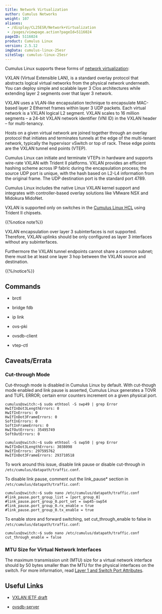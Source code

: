 ```yaml
---
title: Network Virtualization
author: Cumulus Networks
weight: 107
aliases:
 - /display/CL25ESR/Network+Virtualization
 - /pages/viewpage.action?pageId=5116024
pageID: 5116024
product: Cumulus Linux
version: 2.5.12
imgData: cumulus-linux-25esr
siteSlug: cumulus-linux-25esr
---
```

Cumulus Linux supports these forms of [network
virtualization](http://en.wikipedia.org/wiki/Network_virtualization):

VXLAN (Virtual Extensible LAN), is a standard overlay protocol that
abstracts logical virtual networks from the physical network underneath.
You can deploy simple and scalable layer 3 Clos architectures while
extending layer 2 segments over that layer 3 network.

VXLAN uses a VLAN-like encapsulation technique to encapsulate MAC-based
layer 2 Ethernet frames within layer 3 UDP packets. Each virtual network
is a VXLAN logical L2 segment. VXLAN scales to 16 million segments – a
24-bit VXLAN network identifier (VNI ID) in the VXLAN header – for
multi-tenancy.

Hosts on a given virtual network are joined together through an overlay
protocol that initiates and terminates tunnels at the edge of the
multi-tenant network, typically the hypervisor vSwitch or top of rack.
These edge points are the VXLAN tunnel end points (VTEP).

Cumulus Linux can initiate and terminate VTEPs in hardware and supports
wire-rate VXLAN with Trident II platforms. VXLAN provides an efficient
hashing scheme across IP fabric during the encapsulation process; the
source UDP port is unique, with the hash based on L2-L4 information from
the original frame. The UDP destination port is the standard port 4789.

Cumulus Linux includes the native Linux VXLAN kernel support and
integrates with controller-based overlay solutions like VMware NSX and
Midokura MidoNet.

VXLAN is supported only on switches in the [Cumulus Linux
HCL](http://cumulusnetworks.com/support/hcl/) using Trident II chipsets.

{{%notice note%}}

VXLAN encapsulation over layer 3 subinterfaces is not supported.
Therefore, VXLAN uplinks should be only configured as layer 3 interfaces
without any subinterfaces.

Furthermore the VXLAN tunnel endpoints cannot share a common subnet;
there must be at least one layer 3 hop between the VXLAN source and
destination.

{{%/notice%}}

## <span>Commands</span>

  - brctl

  - bridge fdb

  - ip link

  - ovs-pki

  - ovsdb-client

  - vtep-ctl

## <span>Caveats/Errata</span>

### <span>Cut-through Mode</span>

Cut-through mode is disabled in Cumulus Linux by default. With
cut-though mode enabled and link pause is asserted, Cumulus Linux
generates a TOVR and TUFL ERROR; certain error counters increment on a
given physical port.

    cumulus@switch:~$ sudo ethtool -S swp49 | grep Error
    HwIfInDot3LengthErrors: 0
    HwIfInErrors: 0
    HwIfInDot3FrameErrors: 0
    SoftInErrors: 0
    SoftInFrameErrors: 0
    HwIfOutErrors: 35495749
    SoftOutErrors: 0
     
    cumulus@switch:~$ sudo ethtool -S swp50 | grep Error
    HwIfInDot3LengthErrors: 3038098
    HwIfInErrors: 297595762
    HwIfInDot3FrameErrors: 293710518

To work around this issue, disable link pause or disable cut-through in
`/etc/cumulus/datapath/traffic.conf`.

To disable link pause, comment out the link\_pause\* section in
`/etc/cumulus/datapath/traffic.conf`:

    cumulus@switch:~$ sudo nano /etc/cumulus/datapath/traffic.conf 
    #link_pause.port_group_list = [port_group_0]
    #link_pause.port_group_0.port_set = swp45-swp54
    #link_pause.port_group_0.rx_enable = true
    #link_pause.port_group_0.tx_enable = true

To enable store and forward switching, set cut\_through\_enable to false
in `/etc/cumulus/datapath/traffic.conf`:

    cumulus@switch:~$ sudo nano /etc/cumulus/datapath/traffic.conf 
    cut_through_enable = false

### <span>MTU Size for Virtual Network Interfaces</span>

The maximum transmission unit (MTU) size for a virtual network interface
should by 50 bytes smaller than the MTU for the physical interfaces on
the switch. For more information, read [Layer 1 and Switch Port
Attributes](Layer-1-and-Switch-Port-Attributes.html#src-5116098_Layer1andSwitchPortAttributes-mtu_vxlan).

## <span>Useful Links</span>

  - [VXLAN IETF
    draft](http://tools.ietf.org/html/draft-mahalingam-dutt-dcops-vxlan-06)

  - [ovsdb-server](http://openvswitch.org/support/dist-docs/ovsdb-server.1.html)

<article id="html-search-results" class="ht-content" style="display: none;">

</article>

<footer id="ht-footer">

</footer>

